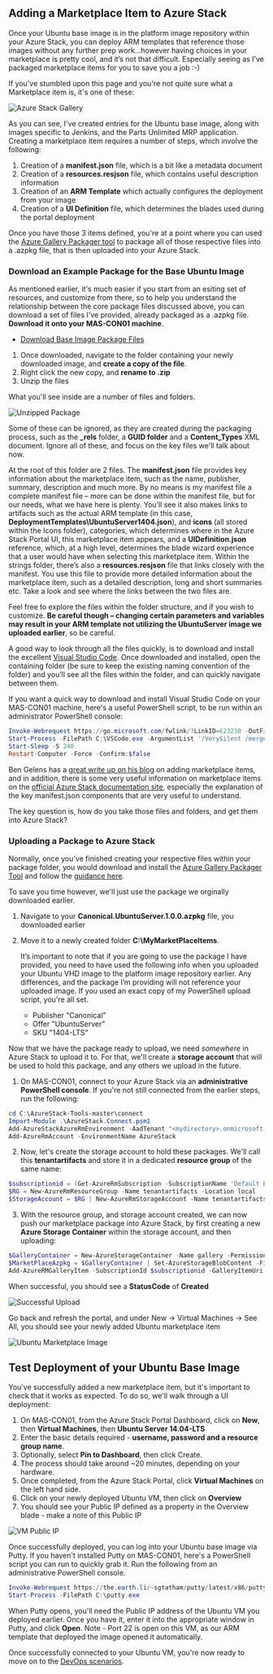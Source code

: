 ## Adding a Marketplace Item to Azure Stack
Once your Ubuntu base image is in the platform image repository within your Azure Stack, you can deploy ARM templates that reference those images without any further prep work...however having choices in your marketplace is pretty cool, and it’s not that difficult. Especially seeing as I’ve packaged marketplace items for you to save you a job :-)

If you've stumbled upon this page and you're not quite sure what a Marketplace item is, it's one of these:

  ![Azure Stack Gallery](/deploy/azurestack/docs/media/gallerymedium.PNG)

As you can see, I've created entries for the Ubuntu base image, along with images specific to Jenkins, and the Parts Unlimited MRP application. Creating a marketplace item requires a number of steps, which involve the following:

1. Creation of a **manifest.json** file, which is a bit like a metadata document
2. Creation of a **resources.resjson** file, which contains useful description information
2. Creation of an **ARM Template** which actually configures the deployment from your image
3. Creation of a **UI Definition** file, which determines the blades used during the portal deployment

Once you have those 3 items defined, you're at a point where you can used the [Azure Gallery Packager tool](http://www.aka.ms/azurestackmarketplaceitem) to package all of those respective files into a .azpkg file, that is then uploaded into your Azure Stack.

### Download an Example Package for the Base Ubuntu Image
As mentioned earlier, it's much easier if you start from an esiting set of resources, and customize from there, so to help you understand the relationship between the core package files discussed above, you can download a set of files I've provided, already packaged as a .azpkg file. **Download it onto your MAS-CON01 machine**.

- [Download Base Image Package Files](/deploy/azurestack/instances/ubuntu_server_1404_base/Canonical.UbuntuServer.1.0.0.azpkg?raw=true)

1. Once downloaded, navigate to the folder containing your newly downloaded image, and **create a copy of the file**.
2. Right click the new copy, and **rename to .zip**
2. Unzip the files

What you'll see inside are a number of files and folders.

  ![Unzipped Package](/deploy/azurestack/docs/media/UnzippedPackage.PNG)
  
Some of these can be ignored, as they are created during the packaging process, such as the **_rels** folder, a **GUID folder** and a **Content_Types** XML document. Ignore all of these, and focus on the key files we'll talk about now.

At the root of this folder are 2 files. The **manifest.json** file provides key information about the marketplace item, such as the name, publisher, summary, description and much more. By no means is my manifest file a complete manifest file – more can be done within the manifest file, but for our needs, what we have here is plenty. You’ll see it also makes links to artifacts such as the actual ARM template (in this case, **DeploymentTemplates\\UbuntuServer1404.json**), and **icons** (all stored within the Icons folder), categories, which determines where in the Azure Stack Portal UI, this marketplace item appears, and a **UIDefinition.json** reference, which, at a high level, determines the blade wizard experience that a user would have when selecting this marketplace item. Within the strings folder, there’s also a **resources.resjson** file that links closely with the manifest. You use this file to provide more detailed information about the marketplace item, such as a detailed description, long and short summaries etc. Take a look and see where the links between the two files are.

Feel free to explore the files within the folder structure, and if you wish to customize. **Be careful though – changing certain parameters and variables may result in your ARM template not utilizing the UbuntuServer image we uploaded earlier**, so be careful.

A good way to look through all the files quickly, is to download and install the excellent [Visual Studio Code](https://code.visualstudio.com/Download). Once downloaded and installed, open the containing folder (be sure to keep the existing naming convention of the folder) and you’ll see all the files within the folder, and can quickly navigate between them.

If you want a quick way to download and install Visual Studio Code on your MAS-CON01 machine, here's a useful PowerShell script, to be run within an administrator PowerShell console:

```powershell
Invoke-Webrequest https://go.microsoft.com/fwlink/?LinkID=623230 -OutFile C:\VSCode.exe
Start-Process -FilePath C:\VSCode.exe -ArgumentList '/VerySilent /mergetasks="addcontextmenufiles,addcontextmenufolders,associatewithfiles,addtopath,!runcode"'
Start-Sleep -S 240
Restart-Computer -Force -Confirm:$false
```


Ben Gelens has a [great write up on his blog](https://azurestack.eu/2016/10/adding-and-using-os-gallery-items-to-azure-stack-tp2/) on adding marketplace items, and in addition, there is some very useful information on marketplace items on the [official Azure Stack documentation site](https://docs.microsoft.com/en-us/azure/azure-stack/azure-stack-create-and-publish-marketplace-item), especially the explanation of the key manifest.json components that are very useful to understand.

The key question is, how do you take those files and folders, and get them into Azure Stack?

### Uploading a Package to Azure Stack

Normally, once you've finished creating your respective files within your package folder, you would download and install the [Azure Gallery Packager Tool](http://www.aka.ms/azurestackmarketplaceitem) and follow the [guidance here](https://docs.microsoft.com/en-us/azure/azure-stack/azure-stack-create-and-publish-marketplace-item).

To save you time however, we'll just use the package we orginally downloaded earlier.

1. Navigate to your **Canonical.UbuntuServer.1.0.0.azpkg** file, you downloaded earlier
2. Move it to a newly created folder **C:\MyMarketPlaceItems**.

    It’s important to note that if you are going to use the package I have provided, you need to have used the following info when you uploaded your Ubuntu VHD image to the platform image repository earlier. Any differences, and the package I’m providing will not reference your uploaded image. If you used an exact copy of my PowerShell upload script, you're all set.
    
    - Publisher "Canonical"
    - Offer "UbuntuServer"
    - SKU "1404-LTS"

Now that we have the package ready to upload, we need *somewhere* in Azure Stack to upload it to. For that, we'll create a **storage account** that will be used to hold this package, and any others we upload in the future.

1. On MAS-CON01, connect to your Azure Stack via an **administrative PowerShell console**. If you're not still connected from the earlier steps, run the following:
  
  ``` powershell
  cd C:\AzureStack-Tools-master\connect
  Import-Module .\AzureStack.Connect.psm1
  Add-AzureStackAzureRmEnvironment -AadTenant "<mydirectory>.onmicrosoft.com"
  Add-AzureRmAccount -EnvironmentName AzureStack
  ```
2. Now, let's create the storage account to hold these packages. We'll call this **tenantartifacts** and store it in a dedicated **resource group** of the same name:

  ``` powershell
  $subscriptionid = (Get-AzureRmSubscription -SubscriptionName 'Default Provider Subscription').SubscriptionId
  $RG = New-AzureRmResourceGroup -Name tenantartifacts -Location local
  $StorageAccount = $RG | New-AzureRmStorageAccount -Name tenantartifacts -Type Standard_LRS
  ```
3. With the resource group, and storage account created, we can now push our marketplace package into Azure Stack, by first creating a new **Azure Storage Container** within the storage account, and then uploading:

  ``` powershell
  $GalleryContainer = New-AzureStorageContainer -Name gallery -Permission Blob -Context $StorageAccount.Context
  $MarketPlaceAzpkg = $GalleryContainer | Set-AzureStorageBlobContent -File C:\MyMarketPlaceItems\Canonical.UbuntuServer.1.0.0.azpkg
  Add-AzureRMGalleryItem -SubscriptionId $subscriptionid -GalleryItemUri $MarketPlaceAzpkg.ICloudBlob.StorageUri.PrimaryUri.AbsoluteUri  -Apiversion "2015-04-01"
  ```

When successful, you should see a **StatusCode** of **Created**

   ![Successful Upload](/deploy/azurestack/docs/media/PSCreated.PNG)

Go back and refresh the portal, and under New -> Virtual Machines -> See All, you should see your newly added Ubuntu marketplace item

  ![Ubuntu Marketplace Image](/deploy/azurestack/docs/media/UbuntuCreated.PNG)
  
## Test Deployment of your Ubuntu Base Image
You've successfully added a new marketplace item, but it's important to check that it works as expected. To do so, we'll walk through a UI deployment:

1. On MAS-CON01, from the Azure Stack Portal Dashboard, click on **New**, then **Virtual Machines**, then **Ubuntu Server 14.04-LTS**
2. Enter the basic details required - **username, password and a resource group name**.
3. Optionally, select **Pin to Dashboard**, then click Create.
4. The process should take around ~20 minutes, depending on your hardware.
5. Once completed, from the Azure Stack Portal, click **Virtual Machines** on the left hand side.
6. Click on your newly deployed Ubuntu VM, then click on **Overview**
7. You should see your Public IP defined as a property in the Overview blade - make a note of this Public IP

![VM Public IP](/deploy/azurestack/docs/media/UbuntuPublicIP.PNG)

Once successfully deployed, you can log into your Ubuntu base image via Putty. If you haven't installed Putty on MAS-CON01, here's a PowerShell script you can run to quickly grab it. Run the following from an administrative PowerShell console.

```powershell
Invoke-Webrequest https://the.earth.li/~sgtatham/putty/latest/x86/putty.exe -OutFile C:\putty.exe
Start-Process -FilePath C:\putty.exe
```
When Putty opens, you'll need the Public IP address of the Ubuntu VM you deployed earlier. Once you have it, enter it into the appropriate window in Putty, and click **Open**. Note - Port 22 is open on this VM, as our ARM template that deployed the image opened it automatically.

Once successfully connected to your Ubuntu VM, you're now ready to move on to the [DevOps scenarios](/deploy/azurestack/docs/get_started_with_MRP).
